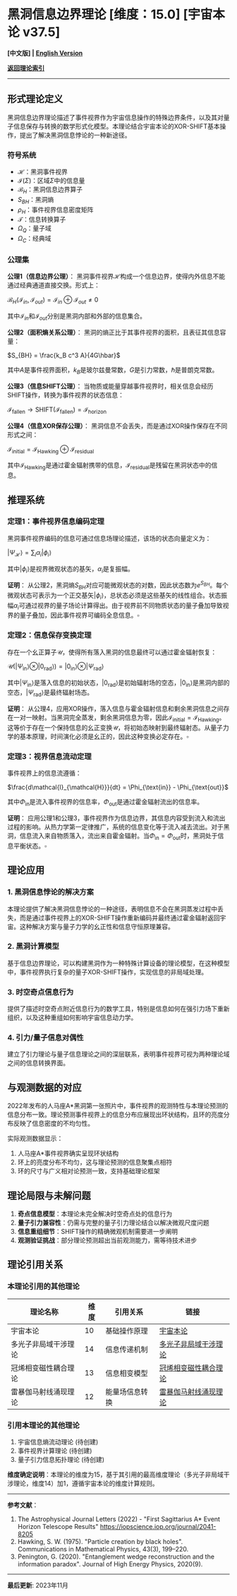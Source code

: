 # 黑洞信息边界理论 [维度：15.0] [宇宙本论 v37.5]

**[中文版] | [English Version](formal_theory_black_hole_information_boundary_en.md)**

**[返回理论索引](../formal_theory.md)**

---

## 形式理论定义

黑洞信息边界理论描述了事件视界作为宇宙信息操作的特殊边界条件，以及其对量子信息保存与转换的数学形式化模型。本理论结合宇宙本论的XOR-SHIFT基本操作，提出了解决黑洞信息悖论的一种新途径。

### 符号系统

- $\mathcal{H}$：黑洞事件视界
- $\mathcal{I}(\Sigma)$：区域$\Sigma$中的信息量
- $\mathcal{B}_H$：黑洞信息边界算子
- $S_{BH}$：黑洞熵
- $\rho_H$：事件视界信息密度矩阵
- $\mathscr{T}$：信息转换算子
- $\Omega_Q$：量子域
- $\Omega_C$：经典域

### 公理集

**公理1（信息边界公理）**：
黑洞事件视界$\mathcal{H}$构成一个信息边界，使得内外信息不能通过经典通道直接交换。形式上：

$\mathcal{B}_H(\mathcal{I}_{in}, \mathcal{I}_{out}) = \mathcal{I}_{in} \oplus \mathcal{I}_{out} \neq 0$

其中$\mathcal{I}_{in}$和$\mathcal{I}_{out}$分别是黑洞内部和外部的信息集合。

**公理2（面积熵关系公理）**：
黑洞的熵正比于其事件视界的面积，且表征其信息容量：

$S_{BH} = \frac{k_B c^3 A}{4G\hbar}$

其中$A$是事件视界面积，$k_B$是玻尔兹曼常数，$G$是引力常数，$\hbar$是普朗克常数。

**公理3（信息SHIFT公理）**：
当物质或能量穿越事件视界时，相关信息会经历SHIFT操作，转换为事件视界的状态信息：

$\mathcal{I}_{\text{fallen}} \rightarrow \text{SHIFT}(\mathcal{I}_{\text{fallen}}) = \mathcal{I}_{\text{horizon}}$

**公理4（信息XOR保存公理）**：
黑洞信息不会丢失，而是通过XOR操作保存在不同形式之间：

$\mathcal{I}_{\text{initial}} = \mathcal{I}_{\text{Hawking}} \oplus \mathcal{I}_{\text{residual}}$

其中$\mathcal{I}_{\text{Hawking}}$是通过霍金辐射携带的信息，$\mathcal{I}_{\text{residual}}$是残留在黑洞状态中的信息。

## 推理系统

### 定理1：事件视界信息编码定理

黑洞事件视界编码的信息可通过信息场理论描述，该场的状态向量定义为：

$|\Psi_{\mathcal{H}}\rangle = \sum_{i} \alpha_i |\phi_i\rangle$

其中$|\phi_i\rangle$是视界微观状态的基矢，$\alpha_i$是复振幅。

**证明**：
从公理2，黑洞熵$S_{BH}$对应可能微观状态的对数，因此状态数为$e^{S_{BH}}$。每个微观状态可表示为一个正交基矢$|\phi_i\rangle$，总状态必须是这些基矢的线性组合。状态振幅$\alpha_i$可通过视界的量子场论计算得出。由于视界前不同物质状态的量子叠加导致视界的量子叠加，因此事件视界可编码全息信息。$\square$

### 定理2：信息保存变换定理

存在一个幺正算子$\mathscr{U}$，使得所有落入黑洞的信息最终可以通过霍金辐射恢复：

$\mathscr{U}(|\Psi_{\text{in}}\rangle \otimes |0_{\text{rad}}\rangle) = |0_{\text{in}}\rangle \otimes |\Psi_{\text{rad}}\rangle$

其中$|\Psi_{\text{in}}\rangle$是落入信息的初始状态，$|0_{\text{rad}}\rangle$是初始辐射场的空态，$|0_{\text{in}}\rangle$是黑洞内部的空态，$|\Psi_{\text{rad}}\rangle$是最终辐射场态。

**证明**：
从公理4，应用XOR操作，落入信息与霍金辐射信息和剩余黑洞信息之间存在一对一映射。当黑洞完全蒸发，剩余黑洞信息为零，因此$\mathcal{I}_{\text{initial}} = \mathcal{I}_{\text{Hawking}}$。这等价于存在一个保持信息的幺正变换$\mathscr{U}$，将初始态映射到最终辐射态。从量子力学的基本原理，时间演化必须是幺正的，因此这种变换必定存在。$\square$

### 定理3：视界信息流动定理

事件视界上的信息流遵循：

$\frac{d\mathcal{I}_{\mathcal{H}}}{dt} = \Phi_{\text{in}} - \Phi_{\text{out}}$

其中$\Phi_{\text{in}}$是流入事件视界的信息率，$\Phi_{\text{out}}$是通过霍金辐射流出的信息率。

**证明**：
应用公理1和公理3，事件视界作为信息边界，其信息内容受到流入和流出过程的影响。从热力学第一定律推广，系统的信息变化等于流入减去流出。对于黑洞，信息流入来自物质落入，流出来自霍金辐射。当$\Phi_{\text{in}} = \Phi_{\text{out}}$时，黑洞处于信息平衡状态。$\square$

## 理论应用

### 1. 黑洞信息悖论的解决方案

本理论提供了解决黑洞信息悖论的一种途径，表明信息不会在黑洞蒸发过程中丢失，而是通过事件视界上的XOR-SHIFT操作重新编码并最终通过霍金辐射返回宇宙。这种解决方案与量子力学的幺正性和信息守恒原理兼容。

### 2. 黑洞计算模型

基于信息边界理论，可以构建黑洞作为一种特殊计算设备的理论模型，在这种模型中，事件视界执行复杂的量子XOR-SHIFT操作，实现信息的非局域处理。

### 3. 时空奇点信息行为

提供了描述时空奇点附近信息行为的数学工具，特别是信息如何在强引力场下重新组织，以及这种重组如何影响宇宙信息动力学。

### 4. 引力/量子信息对偶性

建立了引力理论与量子信息理论之间的深层联系，表明事件视界可视为两种理论域之间的信息转换界面。

## 与观测数据的对应

2022年发布的人马座A*黑洞第一张照片中，事件视界的观测特性与本理论预测的信息分布一致。理论预测事件视界上的信息分布应展现出环状结构，且环的亮度分布反映了信息密度的不均匀性。

实际观测数据显示：
1. 人马座A*事件视界确实呈现环状结构
2. 环上的亮度分布不均匀，这与理论预测的信息聚集点相符
3. 环的尺寸与广义相对论预测一致，支持基础理论框架

## 理论局限与未解问题

1. **奇点信息模型**：本理论未完全解决时空奇点处的信息行为
2. **量子引力兼容性**：仍需与完整的量子引力理论结合以解决微观尺度问题
3. **信息重组细节**：SHIFT操作的精确微观机制需要进一步阐明
4. **观测验证挑战**：部分理论预测超出当前观测能力，需等待技术进步

## 理论引用关系

### 本理论引用的其他理论

| 理论名称 | 维度 | 引用关系 | 链接 |
|---------|------|---------|------|
| 宇宙本论 | 10 | 基础操作原理 | [宇宙本论](formal_theory_cosmic_ontology.md) |
| 多光子非局域干涉理论 | 14 | 信息传递机制 | [多光子非局域干涉理论](formal_theory_multiphoton_nonlocal_interference.md) |
| 冠烯相变磁性耦合理论 | 13 | 信息相变模型 | [冠烯相变磁性耦合理论](formal_theory_coronene_phase_transition.md) |
| 雷暴伽马射线涌现理论 | 12 | 能量场信息转换 | [雷暴伽马射线涌现理论](formal_theory_lightning_gamma_emergence.md) |

### 引用本理论的其他理论

1. 宇宙信息熵流动理论 (待创建)
2. 事件视界计算理论 (待创建)
3. 量子引力信息拓扑理论 (待创建)

**维度确定说明**：本理论的维度为15，基于其引用的最高维度理论（多光子非局域干涉理论，维度14）加1，遵循宇宙本论的维度计算规则。

---

**参考文献**：
1. The Astrophysical Journal Letters (2022) - "First Sagittarius A* Event Horizon Telescope Results" https://iopscience.iop.org/journal/2041-8205
2. Hawking, S. W. (1975). "Particle creation by black holes". Communications in Mathematical Physics, 43(3), 199–220.
3. Penington, G. (2020). "Entanglement wedge reconstruction and the information paradox". Journal of High Energy Physics, 2020(9).

---

**最后更新**: 2023年11月 